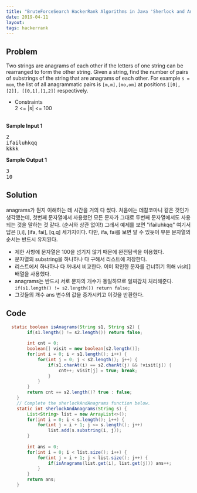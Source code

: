 ```yaml
---
title: "BruteForceSearch HackerRank Algorithms in Java 'Sherlock and Anagrams' solution"
date: 2019-04-11
layout:
tags: hackerrank
---
```



## Problem
Two strings are anagrams of each other if the letters of one string can be rearranged to form the other string. Given a string, find the number of pairs of substrings of the string that are anagrams of each other.
For example `s = mom`, the list of all anagrammatic pairs is `[m,m],[mo,om]` at positions `[[0],[2]], [[0,1],[1,2]]` respectively.

* Constraints<br>
2 <= |s| <= 100 

<br>
<strong>Sample Input 1</strong>
<pre>
2
ifailuhkqq
kkkk
</pre>
<strong>Sample Output 1</strong>
<pre>
3
10
</pre>

## Solution
anagrams가 뭔지 이해하는 데 시간을 거의 다 썼다. 처음에는 데칼코마니 같은 것인가 생각했는데, 첫번째 문자열에서 사용했던 모든 문자가 그대로 두번째 문자열에서도 사용되는 것을 말하는 것 같다. (순서와 상관 없이!)
그래서 예제를 보면 "ifailuhkqq" 여기서 답은 [i,i], [ifa, fai], [q,q] 세가지이다. 다만, ifa, fai를 보면 알 수 있듯이 부분 문자열의 순서는 반드시 유지된다.
- 제한 사항에 문자열은 100을 넘기지 않기 때문에 완전탐색을 이용했다.
- 문자열의 substring을 하나하나 다 구해서 리스트에 저장한다.
- 리스트에서 하나하나 다 꺼내서 비교한다. 이미 확인한 문자를 건너뛰기 위해 visit[] 배열을 사용했다.
- anagrams는 반드시 서로 문자의 개수가 동일하므로 일찌감치 처리해준다. `if(s1.length() != s2.length()) return false;`
- 그것들의 개수 ans 변수의 값을 증가시키고 이것을 반환한다.



## Code
```java
  static boolean isAnagrams(String s1, String s2) {
        if(s1.length() != s2.length()) return false;
        
        int cnt = 0;
        boolean[] visit = new boolean[s2.length()];
        for(int i = 0; i < s1.length(); i++) {
            for(int j = 0; j < s2.length(); j++) {
                if(s1.charAt(i) == s2.charAt(j) && !visit[j]) {
                    cnt++; visit[j] = true; break;
                }
            }
        }
        return cnt == s2.length()? true : false;
    }
    // Complete the sherlockAndAnagrams function below.
    static int sherlockAndAnagrams(String s) {
        List<String> list = new ArrayList<>();
        for(int i = 0; i < s.length(); i++) {
            for(int j = i + 1; j <= s.length(); j++) 
                list.add(s.substring(i, j));
        }
        
        int ans = 0;
        for(int i = 0; i < list.size(); i++) {
            for(int j = i + 1; j < list.size(); j++) {
                if(isAnagrams(list.get(i), list.get(j))) ans++;
            }
        }
        return ans;
    }
```
